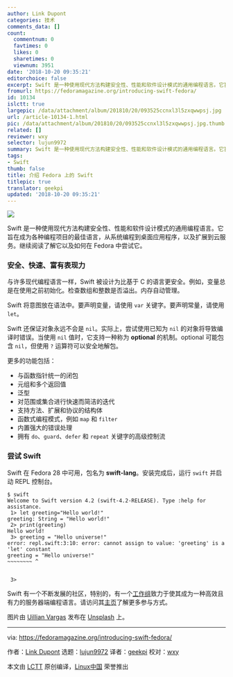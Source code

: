 ```yaml
---
author: Link Dupont
categories: 技术
comments_data: []
count:
  commentnum: 0
  favtimes: 0
  likes: 0
  sharetimes: 0
  viewnum: 3951
date: '2018-10-20 09:35:21'
editorchoice: false
excerpt: Swift 是一种使用现代方法构建安全性、性能和软件设计模式的通用编程语言。它旨在成为各种编程项目的最佳语言，从系统编程到桌面应用程序，以及扩展到云服务。
fromurl: https://fedoramagazine.org/introducing-swift-fedora/
id: 10134
islctt: true
largepic: /data/attachment/album/201810/20/093525ccnxl3l5zxqwwpsj.jpg
url: /article-10134-1.html
pic: /data/attachment/album/201810/20/093525ccnxl3l5zxqwwpsj.jpg.thumb.jpg
related: []
reviewer: wxy
selector: lujun9972
summary: Swift 是一种使用现代方法构建安全性、性能和软件设计模式的通用编程语言。它旨在成为各种编程项目的最佳语言，从系统编程到桌面应用程序，以及扩展到云服务。
tags:
- Swift
thumb: false
title: 介绍 Fedora 上的 Swift
titlepic: true
translator: geekpi
updated: '2018-10-20 09:35:21'
---
```


![](/data/attachment/album/201810/20/093525ccnxl3l5zxqwwpsj.jpg)


Swift 是一种使用现代方法构建安全性、性能和软件设计模式的通用编程语言。它旨在成为各种编程项目的最佳语言，从系统编程到桌面应用程序，以及扩展到云服务。继续阅读了解它以及如何在 Fedora 中尝试它。


### 安全、快速、富有表现力


与许多现代编程语言一样，Swift 被设计为比基于 C 的语言更安全。例如，变量总是在使用之前初始化。检查数组和整数是否溢出。内存自动管理。


Swift 将意图放在语法中。要声明变量，请使用 `var` 关键字。要声明常量，请使用 `let`。


Swift 还保证对象永远不会是 `nil`。实际上，尝试使用已知为 `nil` 的对象将导致编译时错误。当使用 `nil` 值时，它支持一种称为 **optional** 的机制。optional 可能包含 `nil`，但使用 `?` 运算符可以安全地解包。


更多的功能包括：


* 与函数指针统一的闭包
* 元组和多个返回值
* 泛型
* 对范围或集合进行快速而简洁的迭代
* 支持方法、扩展和协议的结构体
* 函数式编程模式，例如 `map` 和 `filter`
* 内置强大的错误处理
* 拥有 `do`、`guard`、`defer` 和 `repeat` 关键字的高级控制流


### 尝试 Swift


Swift 在 Fedora 28 中可用，包名为 **swift-lang**。安装完成后，运行 `swift` 并启动 REPL 控制台。



```
$ swift
Welcome to Swift version 4.2 (swift-4.2-RELEASE). Type :help for assistance.
 1> let greeting="Hello world!"
greeting: String = "Hello world!"
 2> print(greeting)
Hello world!
 3> greeting = "Hello universe!"
error: repl.swift:3:10: error: cannot assign to value: 'greeting' is a 'let' constant
greeting = "Hello universe!"
~~~~~~~~ ^


 3>
```

Swift 有一个不断发展的社区，特别的，有一个[工作组](https://swift.org/server/)致力于使其成为一种高效且有力的服务器端编程语言。请访问其[主页](http://swift.org)了解更多参与方式。


图片由 [Uillian Vargas](https://unsplash.com/photos/7oJpVR1inGk?utm_source=unsplash&utm_medium=referral&utm_content=creditCopyText) 发布在 [Unsplash](https://unsplash.com/search/photos/fast?utm_source=unsplash&utm_medium=referral&utm_content=creditCopyText) 上。




---


via: <https://fedoramagazine.org/introducing-swift-fedora/>


作者：[Link Dupont](https://fedoramagazine.org/author/linkdupont/) 选题：[lujun9972](https://github.com/lujun9972) 译者：[geekpi](https://github.com/geekpi) 校对：[wxy](https://github.com/wxy)


本文由 [LCTT](https://github.com/LCTT/TranslateProject) 原创编译，[Linux中国](https://linux.cn/) 荣誉推出
